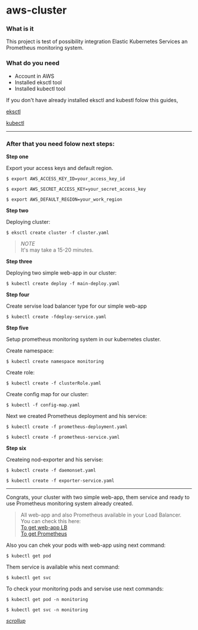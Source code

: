 <a id="achor"></a>
# aws-cluster
### What is it
  This project is test of possibility integration  Elastic Kubernetes Services an Prometheus monitoring system.
### What do you need
  * Account in AWS
  * Installed eksctl tool
  * Installed kubectl tool

If you don't have already installed eksctl and kubestl folow this guides,

[eksctl](https://docs.aws.amazon.com/eks/latest/userguide/eksctl.html)

[kubectl](https://docs.aws.amazon.com/eks/latest/userguide/install-kubectl.html)
***

### After that you need folow next steps:

__Step one__ 

Export your access keys and default region.

```
$ export AWS_ACCESS_KEY_ID=your_access_key_id
```
```
$ export AWS_SECRET_ACCESS_KEY=your_secret_access_key
```
```
$ export AWS_DEFAULT_REGION=your_work_region
```

__Step two__

Deploying cluster:
```
$ eksctl create cluster -f cluster.yaml
```
> _NOTE_<br>
> It's may take a 15-20 minutes. 

__Step three__

Deploying two simple web-app in our cluster:
```
$ kubectl create deploy -f main-deploy.yaml
```
__Step four__

Create servise load balancer type for our simple web-app
```
$ kubectl create -fdeploy-service.yaml
```
__Step five__

Setup prometheus monitoring system in our kubernetes cluster.

Create namespace:
```
$ kubectl create namespace monitoring
```
Create role:
```
$ kubectl create -f clusterRole.yaml
```
Create config map for our cluster:
```
$ kubectl -f config-map.yaml
```
Next we created Prometheus deployment and his service:
```
$ kubectl create -f prometheus-deployment.yaml
```
```
$ kubectl create -f prometheus-service.yaml
```
__Step six__

Createing nod-exporter and his servise:
```
$ kubectl create -f daemonset.yaml
```
```
$ kubectl create -f exporter-service.yaml
```
---
Congrats, your cluster with two simple web-app, them service and ready to use Prometheus monitoring system already created.
>All web-app and also Prometheus available in your Load Balancer. You can check this here: <br>
[To get web-app LB](#web-app) <br>
[To get Prometheus](#pometheus)

Also you can chek your pods with web-app using next command:
```
$ kubectl get pod
```
<a id="web-app"></a>
Them service is available whis next command: 
```
$ kubectl get svc
```
To check your monitoring pods and servise use next commands:
```
$ kubectl get pod -n monitoring 
```
<a id="prometheus"></a>
```
$ kubectl get svc -n monitoring
```
[_scrollup_](#anchor)